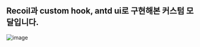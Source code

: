 ## Recoil과 custom hook, antd ui로 구현해본 커스텀 모달입니다.
![image](https://user-images.githubusercontent.com/52102550/219948083-721a7ab5-6fa1-4aa0-9599-81b14bd0cb12.png)
